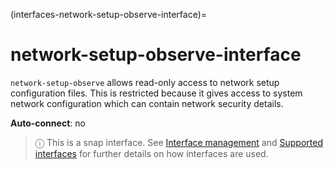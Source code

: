 (interfaces-network-setup-observe-interface)=
# network-setup-observe-interface

`network-setup-observe` allows read-only access to network setup configuration files. This is restricted because it gives access to system network configuration which can contain network security details.

**Auto-connect**: no

> ⓘ  This is a snap interface. See [Interface management](/) and [Supported interfaces](/interfaces/index) for further details on how interfaces are used.

